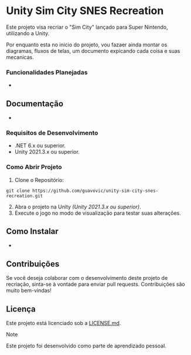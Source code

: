 # Unity Sim City SNES Recreation
Este projeto visa recriar o "Sim City" lançado para Super Nintendo, utilizando a Unity.

Por enquanto esta no inicio do projeto, vou fazaer ainda montar os diagramas, fluxos de telas, um documento expicando cada coisa e suas mecanicas.

### Funcionalidades Planejadas
*

## Documentação
*

### Requisitos de Desenvolvimento
* .NET 6.x ou superior.
* Unity 2021.3.x ou superior.

### Como Abrir Projeto
1. Clone o Repositório:
```
git clone https://github.com/guavovic/unity-sim-city-snes-recreation.git 
```
2. Abra o projeto na Unity *(Unity 2021.3.x ou superior)*.
3. Execute o jogo no modo de visualização para testar suas alterações.
   
## Como Instalar
*

## Contribuições
Se você deseja colaborar com o desenvolvimento deste projeto de recriação, sinta-se à vontade para enviar pull requests. Contribuições são muito bem-vindas! 

## Licença
Este projeto está licenciado sob a [LICENSE.md](https://github.com/guavovic/unity-sim-city-snes-recreation/blob/main/LICENSE).

> [!NOTE]
> Este projeto foi desenvolvido como parte de aprendizado pessoal.
